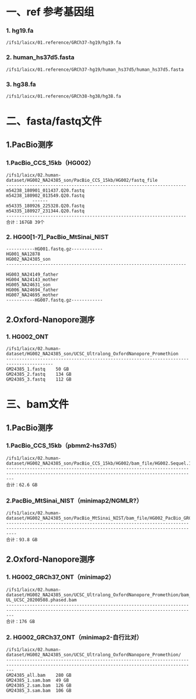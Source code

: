 # 一、ref 参考基因组
### 1. hg19.fa
   ```/ifs1/laicx/01.reference/GRCh37-hg19/hg19.fa```
### 2. human_hs37d5.fasta
   ```/ifs1/laicx/01.reference/GRCh37-hg19/human_hs37d5/human_hs37d5.fasta```
### 3. hg38.fa
  ```/ifs1/laicx/01.reference/GRCh38-hg38/hg38.fa```
# 二、fasta/fastq文件
## 1.PacBio测序
### 1.PacBio_CCS_15kb（HG002）
  ```
  /ifs1/laicx/02.human-dataset/HG002_NA24385_son/PacBio_CCS_15kb/HG002/fastq_file
  ---------------------------------------------------------------------
  m54238_180901_011437.Q20.fastq
  m54238_180902_013549.Q20.fastq
            ------
  m54335_180926_225328.Q20.fastq
  m54335_180927_231344.Q20.fastq
  ---------------------------------------------------------------------
  合计：167GB 39个
  ```
### 2. HG00[1-7]_PacBio_MtSinai_NIST
  ```
  -----------HG001.fastq.gz------------
  HG001_NA12878
  HG002_NA24385_son
  ---------------------------------------------------------------------
   
  HG003_NA24149_father
  HG004_NA24143_mother
  HG005_NA24631_son
  HG006_NA24694_father
  HG007_NA24695_mother
  -----------HG007.fastq.gz------------
  ```
## 2.Oxford-Nanopore测序
### 1. HG002_ONT
  ```
  /ifs1/laicx/02.human-dataset/HG002_NA24385_son/UCSC_Ultralong_OxfordNanopore_Promethion
  ----------------------------------------------------------------------------------------
  GM24385_1.fastq    50 GB
  GM24385_2.fastq    134 GB
  GM24385_3.fastq    112 GB
  ```
# 三、bam文件
## 1.PacBio测序
### 1.PacBio_CCS_15kb（pbmm2-hs37d5）
  ```
  /ifs1/laicx/02.human-dataset/HG002_NA24385_son/PacBio_CCS_15kb/HG002/bam_file/HG002.Sequel.15kb.pbmm2.hs37d5.whatshap.haplotag.RTG.10x.trio.bam
  -----------------------------------------------------------------------------------------------------------------------------------------------
  合计：62.6 GB
  ```
### 2.PacBio_MtSinai_NIST（minimap2/NGMLR?）
  ```
  /ifs1/laicx/02.human-dataset/HG002_NA24385_son/PacBio_MtSinai_NIST/bam_file/HG002_PacBio_GRCh37.bam
  ------------------------------------------------------------------------------------------------------------------------------------------------
  合计：93.8 GB
  ```
## 2.Oxford-Nanopore测序
### 1. HG002_GRCh37_ONT（minimap2）
  ```
  /ifs1/laicx/02.human-dataset/HG002_NA24385_son/UCSC_Ultralong_OxfordNanopore_Promethion/bam_file/HG002_GRCh37_ONT-UL_UCSC_20200508.phased.bam
  -----------------------------------------------------------------------------------------------------------------------------------------------
  合计：176 GB
  ```
### 2. HG002_GRCh37_ONT（minimap2-自行比对）
  ```
  /ifs1/laicx/02.human-dataset/HG002_NA24385_son/UCSC_Ultralong_OxfordNanopore_Promethion/
  -----------------------------------------------------------------------------------------------------------------------------------------------
  GM24385_all.bam    280 GB
  GM24385_1.sam.bam  49 GB
  GM24385_2.sam.bam  126 GB
  GM24385_3.sam.bam  106 GB
  ```
